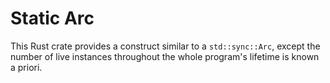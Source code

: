 # Static Arc

This Rust crate provides a construct similar to a `std::sync::Arc`, except
the number of live instances throughout the whole program's lifetime is known
a priori.
